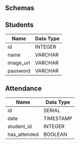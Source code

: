 ## Schemas

## Students

| Name      | Data Type |
| --------- | --------- |
| id        | INTEGER   |
| name      | VARCHAR   |
| image_url | VARCHAR   |
| password  | VARCHAR   |

## Attendance

| Name         | Data Type |
| ------------ | --------- |
| id           | SERIAL    |
| date         | TIMESTAMP |
| student_id   | INTEGER   |
| has_attended | BOOLEAN   |
